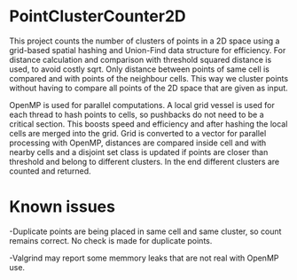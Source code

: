 # PointClusterCounter2D
This project counts the number of clusters of points in a 2D space using a grid-based spatial hashing and Union-Find data structure for efficiency. For distance calculation and comparison with threshold squared distance is used, to avoid costly sqrt. Only distance between points of same cell is compared and with points of the neighbour cells. This way we cluster points without having to compare all points of the 2D space that are given as input.

OpenMP is used for parallel computations. A local grid vessel is used for each thread to hash points to cells, so pushbacks do not need to be a critical section. This boosts speed and efficiency and after hashing the local cells are merged into the grid. Grid is converted to a vector for parallel processing with OpenMP, distances are compared inside cell and with nearby cells and a disjoint set class is updated if points are closer than threshold and belong to different clusters. In the end different clusters are counted and returned.

# Known issues
-Duplicate points are being placed in same cell and same cluster, so count remains correct. No check is made for duplicate points.

-Valgrind may report some memmory leaks that are not real with OpenMP use.
